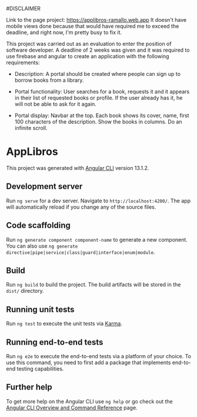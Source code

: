 #DISCLAIMER

Link to the page project: https://applibros-ramallo.web.app
It doesn't have mobile views done because that would have required me to exceed the deadline, and right now, I'm pretty busy to fix it.


This project was carried out as an evaluation to enter the position of software developer.
A deadline of 2 weeks was given and it was required to use firebase and angular to create an application with the following requirements:

- Description:
A portal should be created where people can sign up to borrow books from a library.

- Portal functionality:
User searches for a book, requests it and it appears in their list of requested books or profile. If the user already has it, he will not be able to ask for it again.

- Portal display:
Navbar at the top.
Each book shows its cover, name, first 100 characters of the description.
Show the books in columns.
Do an infinite scroll.



# AppLibros

This project was generated with [Angular CLI](https://github.com/angular/angular-cli) version 13.1.2.

## Development server

Run `ng serve` for a dev server. Navigate to `http://localhost:4200/`. The app will automatically reload if you change any of the source files.

## Code scaffolding

Run `ng generate component component-name` to generate a new component. You can also use `ng generate directive|pipe|service|class|guard|interface|enum|module`.

## Build

Run `ng build` to build the project. The build artifacts will be stored in the `dist/` directory.

## Running unit tests

Run `ng test` to execute the unit tests via [Karma](https://karma-runner.github.io).

## Running end-to-end tests

Run `ng e2e` to execute the end-to-end tests via a platform of your choice. To use this command, you need to first add a package that implements end-to-end testing capabilities.

## Further help

To get more help on the Angular CLI use `ng help` or go check out the [Angular CLI Overview and Command Reference](https://angular.io/cli) page.
